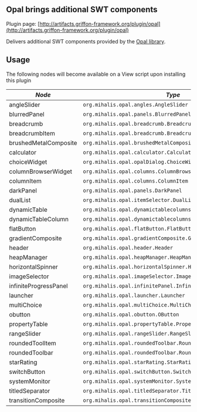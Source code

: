 
Opal brings additional SWT components
-------------------------------------

Plugin page: [http://artifacts.griffon-framework.org/plugin/opal](http://artifacts.griffon-framework.org/plugin/opal)


Delivers additional SWT components provided by the [Opal library][1].

Usage
-----

The following nodes will become available on a View script upon installing this plugin

| *Node*                | *Type*                                                         |
| --------------------- | -------------------------------------------------------------- |
| angleSlider           | `org.mihalis.opal.angles.AngleSlider`                          |
| blurredPanel          | `org.mihalis.opal.panels.BlurredPanel`                         |
| breadcrumb            | `org.mihalis.opal.breadcrumb.Breadcrumb`                       |
| breadcrumbItem        | `org.mihalis.opal.breadcrumb.BreadcrumbItem`                   |
| brushedMetalComposite | `org.mihalis.opal.brushedMetalComposite.BrushedMetalComposite` |
| calculator            | `org.mihalis.opal.calculator.Calculator`                       |
| choiceWidget          | `org.mihalis.opal.opalDialog.ChoiceWidget`                     |
| columnBrowserWidget   | `org.mihalis.opal.columns.ColumnBrowserWidget`                 |
| columnItem            | `org.mihalis.opal.columns.ColumnItem`                          |
| darkPanel             | `org.mihalis.opal.panels.DarkPanel`                            |
| dualList              | `org.mihalis.opal.itemSelector.DualList`                       |
| dynamicTable          | `org.mihalis.opal.dynamictablecolumns.DynamicTable`            |
| dynamicTableColumn    | `org.mihalis.opal.dynamictablecolumns.DynamicTableColumn`      |
| flatButton            | `org.mihalis.opal.flatButton.FlatButton`                       |
| gradientComposite     | `org.mihalis.opal.gradientComposite.GradientComposite`         |
| header                | `org.mihalis.opal.header.Header`                               |
| heapManager           | `org.mihalis.opal.heapManager.HeapManager`                     |
| horizontalSpinner     | `org.mihalis.opal.horizontalSpinner.HorizontalSpinner`         |
| imageSelector         | `org.mihalis.opal.imageSelector.ImageSelector`                 |
| infiniteProgressPanel | `org.mihalis.opal.infinitePanel.InfiniteProgressPanel`         |
| launcher              | `org.mihalis.opal.launcher.Launcher`                           |
| multiChoice           | `org.mihalis.opal.multiChoice.MultiChoice`                     |
| obutton               | `org.mihalis.opal.obutton.OButton`                             |
| propertyTable         | `org.mihalis.opal.propertyTable.PropertyTable`                 |
| rangeSlider           | `org.mihalis.opal.rangeSlider.RangeSlider`                     |
| roundedToolItem       | `org.mihalis.opal.roundedToolbar.RoundedToolItem`              |
| roundedToolbar        | `org.mihalis.opal.roundedToolbar.RoundedToolbar`               |
| starRating            | `org.mihalis.opal.starRating.StarRating`                       |
| switchButton          | `org.mihalis.opal.switchButton.SwitchButton`                   |
| systemMonitor         | `org.mihalis.opal.systemMonitor.SystemMonitor`                 |
| titledSeparator       | `org.mihalis.opal.titledSeparator.TitledSeparator`             |
| transitionComposite   | `org.mihalis.opal.transitionComposite.TransitionComposite`     |

[1]: http://code.google.com/a/eclipselabs.org/p/opal/

